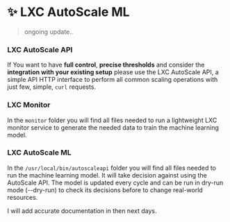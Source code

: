 # ✨ LXC AutoScale ML

> ongoing update..

### LXC AutoScale API

If You want to have **full control**, **precise thresholds** and consider the **integration with your existing setup** please use the LXC AutoScale API, a simple API HTTP interface to perform all common scaling operations with just few, simple, `curl` requests.



### LXC Monitor
In the `monitor` folder you will find all files needed to run a lightweight LXC monitor service to generate the needed data to train the machine learning model.

### LXC AutoScale ML
In the `/usr/local/bin/autoscaleapi` folder you will find all files needed to run the machine learning model. It will take decision against using the AutoScale API. The model is updated every cycle and  can be run in dry-run mode (--dry-run) to check its decisions before to change real-world resources.

I will add accurate documentation in then next days.

